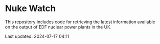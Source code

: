 # Nuke Watch

This repository includes code for retrieving the latest information available on the output of EDF nuclear power plants in the UK.

Last updated: 2024-07-17 04:11